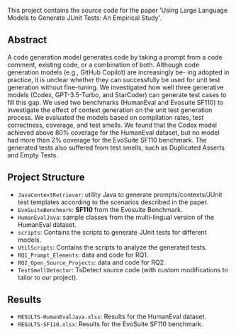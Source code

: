 This project contains the source code for the paper 'Using Large Language Models to Generate JUnit Tests: An Empirical Study'.

## Abstract
A code generation model generates code by taking a prompt from
a code comment, existing code, or a combination of both. Although
code generation models (e.g., GitHub Copilot) are increasingly be-
ing adopted in practice, it is unclear whether they can successfully
be used for unit test generation without fine-tuning. We investigated how well three generative models (Codex, GPT-3.5-Turbo,
and StarCoder) can generate test cases to fill this gap. We used two
benchmarks (HumanEval and Evosuite SF110) to investigate the
effect of context generation on the unit test generation process. We
evaluated the models based on compilation rates, test correctness,
coverage, and test smells. We found that the Codex model achieved
above 80% coverage for the HumanEval dataset, but no model had
more than 2% coverage for the EvoSuite SF110 benchmark. The
generated tests also suffered from test smells, such as Duplicated
Asserts and Empty Tests.

## Project Structure

- `JavaContextRetriever`: utility Java to generate prompts/contexts/JUnit test templates according to the scenarios described in the paper.
- `EvoSuiteBenchmark`: **SF110** from the Evosuite Benchmark.
- `HumanEvalJava`: sample classes from the multi-lingual version of the HumanEval dataset.
- `scripts`: Contains the scripts to generate JUnit tests for different models. 
- `UtilScripts`: Contains the scripts to analyze the generated tests.
- `RQ1_Prompt_Elements`: data and code for RQ1.
- `RQ2_Open_Source_Projects`: data and code for RQ2.
- `TestSmellDetector`: TsDetect source code (with custom modifications to tailor to our project).

## Results
- `RESULTS-HumanEvalJava.xlsx`: Results for the HumanEval dataset.
- `RESULTS-SF110.xlsx`: Results for the EvoSuite SF110 benchmark.